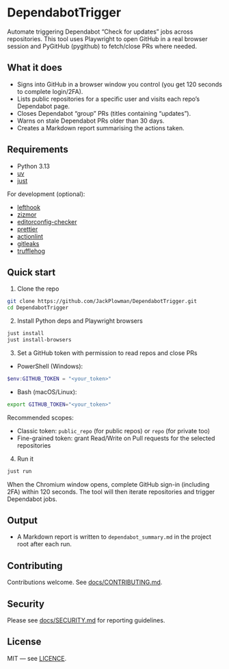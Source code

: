 # DependabotTrigger

Automate triggering Dependabot “Check for updates” jobs across repositories. This tool uses Playwright to open GitHub in a real browser session and PyGitHub (pygithub) to fetch/close PRs where needed.

## What it does

- Signs into GitHub in a browser window you control (you get 120 seconds to complete login/2FA).
- Lists public repositories for a specific user and visits each repo’s Dependabot page.
- Closes Dependabot “group” PRs (titles containing “updates”).
- Warns on stale Dependabot PRs older than 30 days.
- Creates a Markdown report summarising the actions taken.

## Requirements

- Python 3.13
- [uv](https://docs.astral.sh/uv/#installation)
- [just](https://just.systems/man/en/packages.html)

For development (optional):

- [lefthook](https://lefthook.dev/installation/index.html)
- [zizmor](https://docs.zizmor.sh/installation/)
- [editorconfig-checker](https://editorconfig-checker.github.io/)
- [prettier](https://prettier.io/docs/install)
- [actionlint](https://github.com/rhysd/actionlint/blob/main/docs/install.md)
- [gitleaks](https://github.com/gitleaks/gitleaks?tab=readme-ov-file#installing)
- [trufflehog](https://github.com/trufflesecurity/trufflehog?tab=readme-ov-file#floppy_disk-installation)

## Quick start

1) Clone the repo

```bash
git clone https://github.com/JackPlowman/DependabotTrigger.git
cd DependabotTrigger
```

2) Install Python deps and Playwright browsers

```bash
just install
just install-browsers
```

3) Set a GitHub token with permission to read repos and close PRs

- PowerShell (Windows):

```powershell
$env:GITHUB_TOKEN = "<your_token>"
```

- Bash (macOS/Linux):

```bash
export GITHUB_TOKEN="<your_token>"
```

Recommended scopes:

- Classic token: `public_repo` (for public repos) or `repo` (for private too)
- Fine-grained token: grant Read/Write on Pull requests for the selected repositories

4) Run it

```bash
just run
```

When the Chromium window opens, complete GitHub sign-in (including 2FA) within 120 seconds. The tool will then iterate repositories and trigger Dependabot jobs.

## Output

- A Markdown report is written to `dependabot_summary.md` in the project root after each run.

## Contributing

Contributions welcome. See [docs/CONTRIBUTING.md](docs/CONTRIBUTING.md).

## Security

Please see [docs/SECURITY.md](docs/SECURITY.md) for reporting guidelines.

## License

MIT — see [LICENCE](LICENCE).
